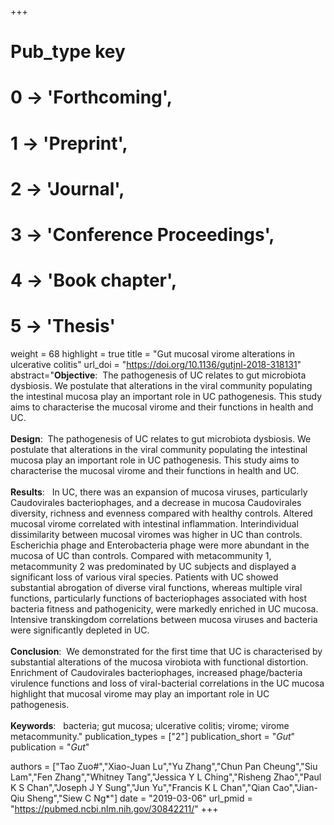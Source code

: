 +++
# Pub_type key
# 0 -> 'Forthcoming',
# 1 -> 'Preprint',
# 2 -> 'Journal',
# 3 -> 'Conference Proceedings',
# 4 -> 'Book chapter',
# 5 -> 'Thesis'

weight = 68
highlight = true
title = "Gut mucosal virome alterations in ulcerative colitis"
url_doi = "https://doi.org/10.1136/gutjnl-2018-318131"
abstract="**Objective**: &nbsp;The pathogenesis of UC relates to gut microbiota dysbiosis. We postulate that alterations in the viral community populating the intestinal mucosa play an important role in UC pathogenesis. This study aims to characterise the mucosal virome and their functions in health and UC.<br><br>**Design**: &nbsp;The pathogenesis of UC relates to gut microbiota dysbiosis. We postulate that alterations in the viral community populating the intestinal mucosa play an important role in UC pathogenesis. This study aims to characterise the mucosal virome and their functions in health and UC.<br><br>**Results**: &nbsp; In UC, there was an expansion of mucosa viruses, particularly Caudovirales bacteriophages, and a decrease in mucosa Caudovirales diversity, richness and evenness compared with healthy controls. Altered mucosal virome correlated with intestinal inflammation. Interindividual dissimilarity between mucosal viromes was higher in UC than controls. Escherichia phage and Enterobacteria phage were more abundant in the mucosa of UC than controls. Compared with metacommunity 1, metacommunity 2 was predominated by UC subjects and displayed a significant loss of various viral species. Patients with UC showed substantial abrogation of diverse viral functions, whereas multiple viral functions, particularly functions of bacteriophages associated with host bacteria fitness and pathogenicity, were markedly enriched in UC mucosa. Intensive transkingdom correlations between mucosa viruses and bacteria were significantly depleted in UC.<br><br>**Conclusion**: &nbsp;We demonstrated for the first time that UC is characterised by substantial alterations of the mucosa virobiota with functional distortion. Enrichment of Caudovirales bacteriophages, increased phage/bacteria virulence functions and loss of viral-bacterial correlations in the UC mucosa highlight that mucosal virome may play an important role in UC pathogenesis.<br><br>**Keywords**: &nbsp; bacteria; gut mucosa; ulcerative colitis; virome; virome metacommunity."
publication_types = ["2"]
publication_short = "*Gut*"
publication = "*Gut*"

authors = ["Tao Zuo#","Xiao-Juan Lu","Yu Zhang","Chun Pan Cheung","Siu Lam","Fen Zhang","Whitney Tang","Jessica Y L Ching","Risheng Zhao","Paul K S Chan","Joseph J Y Sung","Jun Yu","Francis K L Chan","Qian Cao","Jian-Qiu Sheng","Siew C Ng*"]
date = "2019-03-06"
url_pmid = "https://pubmed.ncbi.nlm.nih.gov/30842211/"
+++
